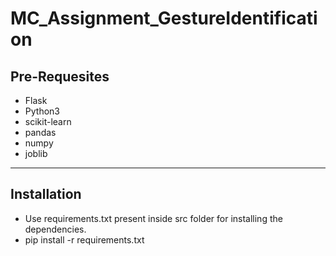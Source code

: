 # MC_Assignment_GestureIdentification

## Pre-Requesites
 - Flask
 - Python3
 - scikit-learn
 - pandas
 - numpy
 - joblib
 
- - - - 

## Installation
 - Use requirements.txt present inside src folder for installing the dependencies.
  - pip install -r requirements.txt

